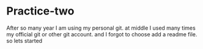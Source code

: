 # Practice-two
After so many year I am using my personal git. at middle I used many times my official git or other git account. and I forgot to choose add a readme file.  so lets started
